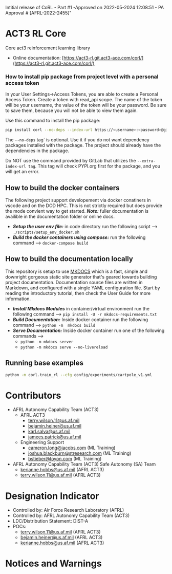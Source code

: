 Intitial release of CoRL - Part #1 -Approved on 2022-05-2024 12:08:51 - PA Approval # [AFRL-2022-2455]"

# ACT3 RL Core

Core act3 reinforcement learning library

- Online documentation: [https://act3-rl.git.act3-ace.com/corl/](https://act3-rl.git.act3-ace.com/corl/)

### How to install pip package from project level with a personal access token

In your User Settings->Access Tokens, you are able to create a Personal Access Token. Create a token with read_api scope. 
The name of the token will be your username, the value of the token will be your password. Be sure to save them, because you 
will not be able to view them again. 

Use this command to install the pip package:

```bash
pip install corl --no-deps --index-url https://<username>:<password>@git.act3-ace.com/api/v4/projects/657/packages/pypi/simple`
```

The `--no-deps` tag`     is optional. Use it if you do not want dependency packages installed with the package. The project should already have the dependencies in the package.

Do NOT use the command provided by GitLab that utilizes the `--extra-index-url tag`. This tag will check PYPI.org first for the package, 
and you will get an error.

## How to build the docker containers

The following project support developement via docker conatiners in vscode and on the DOD HPC. This is not strictly required but does provide the mode convient way to get started. ***Note:*** fuller documentation is availible in the documentation folder or online docs. 

- ***Setup the user env file:*** in code directory run the following script  --> `./scripts/setup_env_docker.sh`
- ***Build the docker containers using compose:*** run the following command --> `docker-compose build`


## How to build the documentation locally

This repository is setup to use [MKDOCS](https://www.mkdocs.org/) which is a fast, simple and downright gorgeous static site generator that's geared towards building project documentation. Documentation source files are written in Markdown, and configured with a single YAML configuration file. Start by reading the introductory tutorial, then check the User Guide for more information.

- ***Install Mkdocs Modules*** in container/virtual environment run the following command --> `pip install -U -r mkdocs-requirements.txt`
- ***Build Documentation:*** Inside docker container run the following command --> `python -m  mkdocs build`
- ***Serve Documentation:*** Inside docker container run one of the following commands --> 
    - `python -m mkdocs server`
    - `python -m mkdocs serve --no-livereload`

## Running base examples

```bash
python -m corl.train_rl --cfg config/experiments/cartpole_v1.yml
```

# Contributors

- AFRL Autonomy Capability Team (ACT3)
    - AFRL ACT3
        - terry.wilson.11@us.af.mil
        - bejamin.heiner@us.af.mil
        - karl.salva@us.af.mil
        - jamees.patrick@us.af.mil
    - Engineering Support
        - cameron.long@jacobs.com (ML Training)
        - joshua.blackburn@stresearch.com (ML Training)
        - bstieber@toyon.com (ML Training)
- AFRL Autonomy Capability Team (ACT3) Safe Autonomy (SA) Team
    - kerianne.hobbs@us.af.mil (AFRL ACT3)
    - terry.wilson.11@us.af.mil (AFRL ACT3)

#  Designation Indicator

- Controlled by: Air Force Research Laboratory (AFRL)
- Controlled by: AFRL Autonomy Capability Team (ACT3)
- LDC/Distribution Statement: DIST-A
- POCs:
    - terry.wilson.11@us.af.mil (AFRL ACT3)
    - bejamin.heiner@us.af.mil (AFRL ACT3)
    - kerianne.hobbs@us.af.mil (AFRL ACT3)
    
# Notices and Warnings
